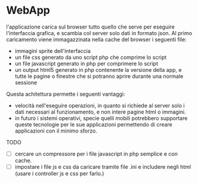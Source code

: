 WebApp
==============

l'applicazione carica sul browser tutto quello che serve per eseguire l'interfaccia grafica, 
e scambia col server solo dati in formato json.
Al primo caricamento viene immagazzinata nella cache del browser i seguenti file:
* immagini sprite dell'interfaccia
* un file css generato da uno script php che comprime lo script
* un file javascript generato in php per comprimere lo script
* un output html5 generato in php contenente la versione della app, e tutte le pagine o finestre che si potranno aprire durante una normale sessione

Questa achitettura permette i seguenti vantaggi:
* velocità nell'eseguire operazioni, in quanto si richiede al server solo i dati necessari al funzionamento, e non intere pagine html o immagini.
* in futuro i sistemi operativi, specie quelli mobili potrebbero supportare queste tecnologie per le sue applicazioni permettendo di creare applicazioni con il minimo sforzo.

TODO
- [ ] cercare un compressore per i file javascript in php semplice e con cache.
- [ ] impostare i file js e css da caricare tramite file .ini e includere negli html (usare i controller js e css per farlo.)
